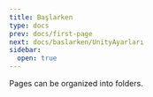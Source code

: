 ```yaml
---
title: Başlarken
type: docs
prev: docs/first-page
next: docs/baslarken/UnityAyarları
sidebar:
  open: true
---
```


Pages can be organized into folders.
